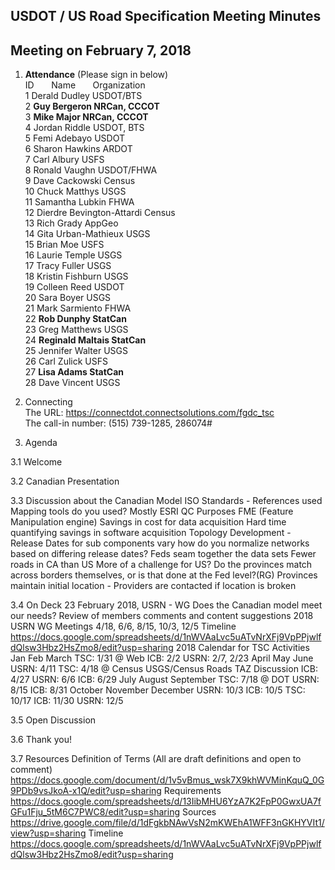 ## USDOT / US Road Specification Meeting Minutes   
## Meeting on February 7, 2018  

1. **Attendance** (Please sign in below)    
ID &nbsp; &nbsp; &nbsp; Name &nbsp; &nbsp; &nbsp; Organization        
1  Derald Dudley   USDOT/BTS     	 
2  **Guy Bergeron   NRCan, CCCOT**  
3  **Mike Major   NRCan, CCCOT**   
4  Jordan Riddle   USDOT, BTS   
5  Femi Adebayo   USDOT   
6  Sharon Hawkins   ARDOT    
7  Carl Albury   USFS    
8  Ronald Vaughn   USDOT/FHWA     
9  Dave Cackowski   Census    
10  Chuck Matthys   USGS   
11  Samantha Lubkin    FHWA  
12  Dierdre Bevington-Attardi   Census  
13  Rich Grady   AppGeo     
14  Gita Urban-Mathieux   USGS  
15  Brian Moe   USFS  
16  Laurie Temple   USGS  
17  Tracy Fuller   USGS  
18  Kristin Fishburn   USGS  
19  Colleen Reed   USDOT  
20  Sara Boyer   USGS  
21  Mark Sarmiento  FHWA   
22  **Rob Dunphy   StatCan**  
23  Greg Matthews   USGS  
24  **Reginald Maltais   StatCan**  
25  Jennifer Walter   USGS  
26  Carl Zulick   USFS  
27  **Lisa Adams   StatCan**  
28  Dave Vincent   USGS  

2. Connecting   
The URL: https://connectdot.connectsolutions.com/fgdc_tsc  
The call-in number: (515) 739-1285, 286074#  

3. Agenda  

3.1 Welcome

3.2 Canadian Presentation

3.3 Discussion about the Canadian Model
ISO Standards - References used
Mapping tools do you used?  Mostly ESRI 
QC Purposes FME (Feature Manipulation engine)
Savings in cost for data  acquisition
Hard time quantifying savings in software acquisition
Topology Development - Release Dates for sub components vary how do you normalize networks based on differing release dates?
Feds seam together the data sets
Fewer roads in CA than US
More of a challenge for US?
Do the provinces match across borders themselves, or is that done at the Fed level?(RG)
Provinces maintain initial location - Providers are contacted if location is broken

3.4 On Deck
23 February 2018, USRN - WG 
Does the Canadian model meet our needs?
Review of members comments and content suggestions
2018 USRN WG Meetings
	4/18, 6/6, 8/15, 10/3, 12/5
Timeline
https://docs.google.com/spreadsheets/d/1nWVAaLvc5uATvNrXFj9VpPPjwlfdQlsw3Hbz2HsZmo8/edit?usp=sharing
2018 Calendar for TSC Activities
Jan
Feb
March
TSC: 1/31 @ Web
ICB: 2/2
USRN: 2/7, 2/23
April
May
June
USRN: 4/11
TSC: 4/18 @ Census
USGS/Census Roads
TAZ Discussion
ICB: 4/27
USRN: 6/6
ICB: 6/29
July
August
September
TSC: 7/18 @ DOT
USRN: 8/15
ICB: 8/31
October
November
December
USRN: 10/3
ICB: 10/5
TSC: 10/17
ICB: 11/30
USRN: 12/5

3.5 Open Discussion

3.6 Thank you!

3.7 Resources
Definition of Terms (All are draft definitions and open to comment)
https://docs.google.com/document/d/1v5vBmus_wsk7X9khWVMinKquQ_0G9PDb9vsJkoA-x1Q/edit?usp=sharing
Requirements
https://docs.google.com/spreadsheets/d/13IibMHU6YzA7K2FpP0GwxUA7fGFu1Fju_5tM6C7PWC8/edit?usp=sharing
Sources	https://drive.google.com/file/d/1dFgkbNAwVsN2mKWEhA1WFF3nGKHYVIt1/view?usp=sharing
Timeline
https://docs.google.com/spreadsheets/d/1nWVAaLvc5uATvNrXFj9VpPPjwlfdQlsw3Hbz2HsZmo8/edit?usp=sharing
